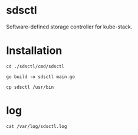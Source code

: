 # sdsctl
Software-defined storage controller for kube-stack.

# Installation
```shell
cd ./sdsctl/cmd/sdsctl

go build -o sdsctl main.go

cp sdsctl /usr/bin
```

# log
```shell
cat /var/log/sdsctl.log
```